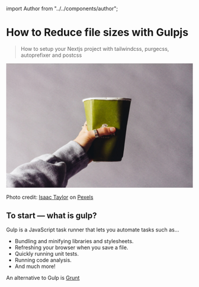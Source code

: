 import Author from "../../components/author";

# How to Reduce file sizes with Gulpjs

<Author/>

> How to setup your Nextjs project with tailwindcss, purgecss, autoprefixer and postcss

![How to minify file sizes with gulpjs](/images/blog/how-to-reduce-file-sizes-with-gulpjs/how-to-reduce-file-sizes-with-gulpjs.jpg)

<div className="text-center text-sm -mt-3 mb-4 opacity-75">Photo credit: <a href="https://www.pexels.com/photo/person-holding-green-cup-2969312/">
Isaac Taylor</a> on <a href="https://www.pexels.com/@yungsaac">Pexels</a></div>

## To start — what is gulp?

Gulp is a JavaScript task runner that lets you automate tasks such as…

- Bundling and minifying libraries and stylesheets.
- Refreshing your browser when you save a file.
- Quickly running unit tests.
- Running code analysis.
- And much more!

An alternative to Gulp is [Grunt](https://gruntjs.com/)
